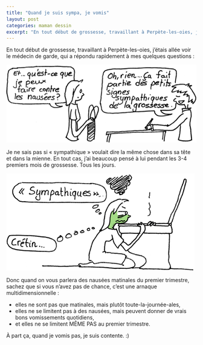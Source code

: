 ```yaml
---
title: "Quand je suis sympa, je vomis"
layout: post
categories: maman dessin
excerpt: "En tout début de grossesse, travaillant à Perpète-les-oies, j’étais allée voir le médecin de garde, qui a répondu rapidement à mes quelques questions."
---
```


En tout début de grossesse, travaillant à Perpète-les-oies, j’étais allée voir le médecin de garde, qui a répondu rapidement à mes quelques questions :

![— Et… qu'est-ce que je peux faire contre les nausées ? — Oh, rien… Ça fait partie des signes sympathiques de la grossesse.](/img/2013/130719a.png)

Je ne sais pas si « sympathique » voulait dire la même chose dans sa tête et dans la mienne. En tout cas, j’ai beaucoup pensé à lui pendant les 3-4 premiers mois de grossesse. Tous les jours.

![« Sympathiques… » crétin…](/img/2013/130719b.png)

Donc quand on vous parlera des nausées matinales du premier trimestre, sachez que si vous n’avez pas de chance, c’est une arnaque multidimensionnelle :

- elles ne sont pas que matinales, mais plutôt toute-la-journée-ales,
- elles ne se limitent pas à des nausées, mais peuvent donner de vrais bons vomissements quotidiens,
- et elles ne se limitent MÊME PAS au premier trimestre.

À part ça, quand je vomis pas, je suis contente. :)
